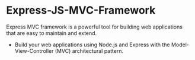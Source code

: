 # Express-JS-MVC-Framework
Express MVC framework is a powerful tool for building web applications that are easy to maintain and extend.
- Build your web applications using Node.js and Express with the Model-View-Controller (MVC) architectural pattern.
